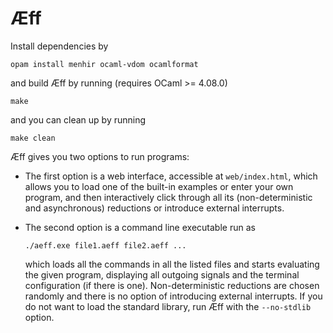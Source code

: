 # Æff

Install dependencies by

    opam install menhir ocaml-vdom ocamlformat

and build Æff by running (requires OCaml >= 4.08.0)

    make

and you can clean up by running

    make clean

Æff gives you two options to run programs: 

- The first option is a web interface,
  accessible at `web/index.html`, which allows you to load one of the built-in
  examples or enter your own program, and then interactively click through all its
  (non-deterministic and asynchronous) reductions or introduce external interrupts.

- The second option is a command line executable run as

      ./aeff.exe file1.aeff file2.aeff ...

  which loads all the commands in all the listed files and starts evaluating the
  given program, displaying all outgoing signals and the terminal configuration
  (if there is one). Non-deterministic reductions are chosen randomly and there is
  no option of introducing external interrupts. If you do not want to load the
  standard library, run Æff with the `--no-stdlib` option.
